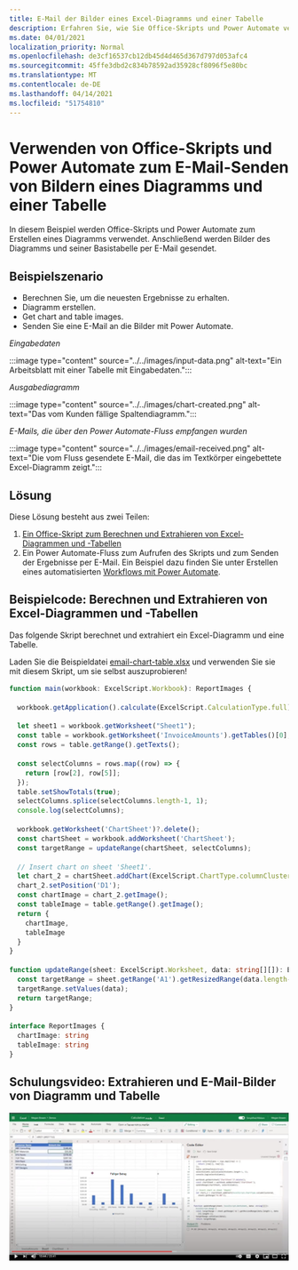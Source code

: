 ```yaml
---
title: E-Mail der Bilder eines Excel-Diagramms und einer Tabelle
description: Erfahren Sie, wie Sie Office-Skripts und Power Automate verwenden, um die Bilder eines Excel-Diagramms und einer Tabelle zu extrahieren und per E-Mail zu senden.
ms.date: 04/01/2021
localization_priority: Normal
ms.openlocfilehash: de3cf16537cb12db45d4d465d367d797d053afc4
ms.sourcegitcommit: 45ffe3dbd2c834b78592ad35928cf8096f5e80bc
ms.translationtype: MT
ms.contentlocale: de-DE
ms.lasthandoff: 04/14/2021
ms.locfileid: "51754810"
---
```

# <a name="use-office-scripts-and-power-automate-to-email-images-of-a-chart-and-table"></a>Verwenden von Office-Skripts und Power Automate zum E-Mail-Senden von Bildern eines Diagramms und einer Tabelle

In diesem Beispiel werden Office-Skripts und Power Automate zum Erstellen eines Diagramms verwendet. Anschließend werden Bilder des Diagramms und seiner Basistabelle per E-Mail gesendet.

## <a name="example-scenario"></a>Beispielszenario

* Berechnen Sie, um die neuesten Ergebnisse zu erhalten.
* Diagramm erstellen.
* Get chart and table images.
* Senden Sie eine E-Mail an die Bilder mit Power Automate.

_Eingabedaten_

:::image type="content" source="../../images/input-data.png" alt-text="Ein Arbeitsblatt mit einer Tabelle mit Eingabedaten.":::

_Ausgabediagramm_

:::image type="content" source="../../images/chart-created.png" alt-text="Das vom Kunden fällige Spaltendiagramm.":::

_E-Mails, die über den Power Automate-Fluss empfangen wurden_

:::image type="content" source="../../images/email-received.png" alt-text="Die vom Fluss gesendete E-Mail, die das im Textkörper eingebettete Excel-Diagramm zeigt.":::

## <a name="solution"></a>Lösung

Diese Lösung besteht aus zwei Teilen:

1. [Ein Office-Skript zum Berechnen und Extrahieren von Excel-Diagrammen und -Tabellen](#sample-code-calculate-and-extract-excel-chart-and-table)
1. Ein Power Automate-Fluss zum Aufrufen des Skripts und zum Senden der Ergebnisse per E-Mail. Ein Beispiel dazu finden Sie unter Erstellen eines automatisierten [Workflows mit Power Automate](../../tutorials/excel-power-automate-returns.md#create-an-automated-workflow-with-power-automate).

## <a name="sample-code-calculate-and-extract-excel-chart-and-table"></a>Beispielcode: Berechnen und Extrahieren von Excel-Diagrammen und -Tabellen

Das folgende Skript berechnet und extrahiert ein Excel-Diagramm und eine Tabelle.

Laden Sie die Beispieldatei <a href="email-chart-table.xlsx">email-chart-table.xlsx</a> und verwenden Sie sie mit diesem Skript, um sie selbst auszuprobieren!

```TypeScript
function main(workbook: ExcelScript.Workbook): ReportImages {

  workbook.getApplication().calculate(ExcelScript.CalculationType.full);
  
  let sheet1 = workbook.getWorksheet("Sheet1");
  const table = workbook.getWorksheet('InvoiceAmounts').getTables()[0];
  const rows = table.getRange().getTexts();

  const selectColumns = rows.map((row) => {
    return [row[2], row[5]];
  });
  table.setShowTotals(true);
  selectColumns.splice(selectColumns.length-1, 1);
  console.log(selectColumns);

  workbook.getWorksheet('ChartSheet')?.delete();
  const chartSheet = workbook.addWorksheet('ChartSheet');
  const targetRange = updateRange(chartSheet, selectColumns);

  // Insert chart on sheet 'Sheet1'.
  let chart_2 = chartSheet.addChart(ExcelScript.ChartType.columnClustered, targetRange);
  chart_2.setPosition('D1');
  const chartImage = chart_2.getImage();
  const tableImage = table.getRange().getImage();
  return {
    chartImage,
    tableImage
  }
}

function updateRange(sheet: ExcelScript.Worksheet, data: string[][]): ExcelScript.Range {
  const targetRange = sheet.getRange('A1').getResizedRange(data.length-1, data[0].length-1);
  targetRange.setValues(data);
  return targetRange;
}

interface ReportImages {
  chartImage: string
  tableImage: string
}
```

## <a name="training-video-extract-and-email-images-of-chart-and-table"></a>Schulungsvideo: Extrahieren und E-Mail-Bilder von Diagramm und Tabelle

[![Sehen Sie sich schritt-für-Schritt-Video zum Extrahieren und E-Mail-Bilder von Diagramm und Tabelle an](../../images/charts-image-vid.jpg)](https://youtu.be/152GJyqc-Kw "Schritt-für-Schritt-Video zum Extrahieren und E-Mail-Bilder von Diagramm und Tabelle")
